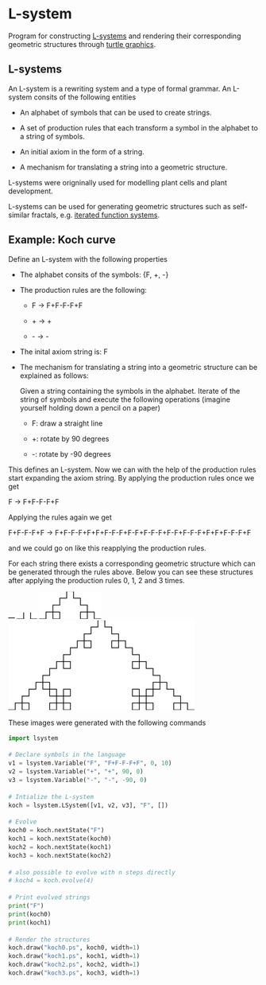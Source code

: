 # L-system

Program for constructing [L-systems](https://en.wikipedia.org/wiki/L-system) and rendering their corresponding geometric structures through [turtle graphics](https://en.wikipedia.org/wiki/Turtle_graphics).

## L-systems
An L-system is a rewriting system and a type of formal grammar. An L-system consits of the following entities

* An alphabet of symbols that can be used to create strings.

* A set of production rules that each transform a symbol in the alphabet to a string of symbols.

* An initial axiom in the form of a string.

* A mechanism for translating a string into a geometric structure.

L-systems were origninally used for modelling plant cells and plant development. 

L-systems can be used for generating geometric structures such as self-similar fractals, e.g. [iterated function systems](https://en.wikipedia.org/wiki/Iterated_function_system).

## Example: Koch curve

Define an L-system with the following properties

* The alphabet consits of the symbols: {F, +, -}

* The production rules are the following:

  * F &rarr; F+F-F-F+F

  * \+ &rarr; \+

  * \- &rarr; \-

* The inital axiom string is: F

* The mechanism for translating a string into a geometric structure can be explained as follows:
  
  Given a string containing the symbols in the alphabet. Iterate of the string of symbols and execute the following operations (imagine yourself holding down a pencil on a paper)

    * F: draw a straight line

    * +: rotate by 90 degrees

    * -: rotate by -90 degrees


This defines an L-system. Now we can with the help of the production rules start expanding the axiom string. By applying the production rules once we get

F &rarr; F+F-F-F+F

Applying the rules again we get

F+F-F-F+F &rarr; F+F-F-F+F+F+F-F-F+F-F+F-F-F+F-F+F-F-F+F+F+F-F-F+F

and we could go on like this reapplying the production rules.

For each string there exists a corresponding geometric structure which can be generated through the rules above. Below you can see these structures after applying the production rules 0, 1, 2 and 3 times.

![koch0](images/koch0.png)
![koch1](images/koch1.png)
![koch2](images/koch2.png)
![koch3](images/koch3.png)

These images were generated with the following commands

```python
import lsystem

# Declare symbols in the language
v1 = lsystem.Variable("F", "F+F-F-F+F", 0, 10)
v2 = lsystem.Variable("+", "+", 90, 0)
v3 = lsystem.Variable("-", "-", -90, 0)

# Intialize the L-system
koch = lsystem.LSystem([v1, v2, v3], "F", []) 

# Evolve 
koch0 = koch.nextState("F")
koch1 = koch.nextState(koch0)
koch2 = koch.nextState(koch1)
koch3 = koch.nextState(koch2)

# also possible to evolve with n steps directly
# koch4 = koch.evolve(4)

# Print evolved strings
print("F")
print(koch0)
print(koch1)

# Render the structures
koch.draw("koch0.ps", koch0, width=1)
koch.draw("koch1.ps", koch1, width=1)
koch.draw("koch2.ps", koch2, width=1)
koch.draw("koch3.ps", koch3, width=1)
```

